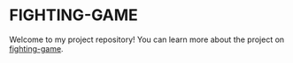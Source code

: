# FIGHTING-GAME
Welcome to my project repository! You can learn more about the project on [fighting-game](https://ib-fighting-game.netlify.app/main.html).
